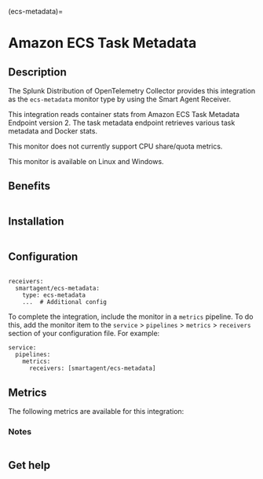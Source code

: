 (ecs-metadata)=

# Amazon ECS Task Metadata

<meta name="Description" content="Use this Splunk Observability Cloud integration for the ECS metadata monitor. See benefits, install, configuration, and metrics">

## Description

The Splunk Distribution of OpenTelemetry Collector provides this integration as the `ecs-metadata` monitor type by using the Smart Agent Receiver.

This integration reads container stats from Amazon ECS Task Metadata Endpoint version 2. The task metadata endpoint retrieves various task metadata and Docker stats.

This monitor does not currently support CPU share/quota metrics.

This monitor is available on Linux and Windows.

## Benefits

```{include} /_includes/benefits.md
```

## Installation

```{include} /_includes/collector-installation.md
```

## Configuration

```{include} /_includes/configuration.md
```

```
receivers:
  smartagent/ecs-metadata:
    type: ecs-metadata
    ...  # Additional config
```

To complete the integration, include the monitor in a `metrics` pipeline. To do this, add the monitor item to the `service` > `pipelines` > `metrics` > `receivers` section of your configuration file. For example:

```
service:
  pipelines:
    metrics:
      receivers: [smartagent/ecs-metadata]
```

## Metrics

The following metrics are available for this integration:

<div class="metrics-yaml" url="https://raw.githubusercontent.com/signalfx/signalfx-agent/main/pkg/monitors/ecs/metadata.yaml"></div>

### Notes

```{include} /_includes/metric-defs.md
```

## Get help

```{include} /_includes/troubleshooting.md
```
